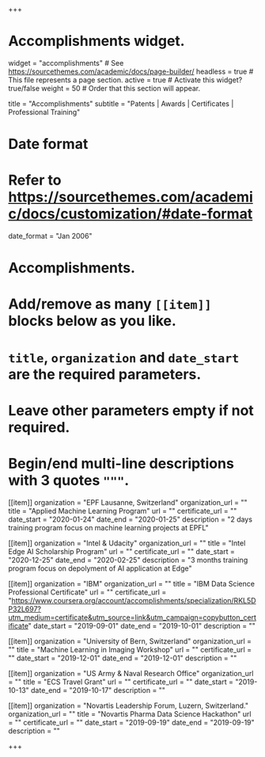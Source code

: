 +++
# Accomplishments widget.
widget = "accomplishments"  # See https://sourcethemes.com/academic/docs/page-builder/
headless = true  # This file represents a page section.
active = true  # Activate this widget? true/false
weight = 50  # Order that this section will appear.

title = "Accomplish&shy;ments"
subtitle = "Patents | Awards | Certificates | Professional Training"

# Date format
#   Refer to https://sourcethemes.com/academic/docs/customization/#date-format
date_format = "Jan 2006"

# Accomplishments.
#   Add/remove as many `[[item]]` blocks below as you like.
#   `title`, `organization` and `date_start` are the required parameters.
#   Leave other parameters empty if not required.
#   Begin/end multi-line descriptions with 3 quotes `"""`.

[[item]]
  organization = "EPF Lausanne, Switzerland"
  organization_url = ""
  title = "Applied Machine Learning Program"
  url = ""
  certificate_url = ""
  date_start = "2020-01-24"
  date_end = "2020-01-25"
  description = "2 days training program focus on machine learning projects at EPFL"

[[item]]
  organization = "Intel & Udacity"
  organization_url = ""
  title = "Intel Edge AI Scholarship Program"
  url = ""
  certificate_url = ""
  date_start = "2020-12-25"
  date_end = "2020-02-25"
  description = "3 months training program focus on depolyment of AI application at Edge"

[[item]]
  organization = "IBM"
  organization_url = ""
  title = "IBM Data Science Professional Certificate"
  url = ""
  certificate_url = "https://www.coursera.org/account/accomplishments/specialization/RKL5DP32L697?utm_medium=certificate&utm_source=link&utm_campaign=copybutton_certificate"
  date_start = "2019-09-01"
  date_end = "2019-10-01"
  description = ""
  
[[item]]
  organization = "University of Bern, Switzerland"
  organization_url = ""
  title = "Machine Learning in Imaging Workshop"
  url = ""
  certificate_url = ""
  date_start = "2019-12-01"
  date_end = "2019-12-01"
  description = ""
  
  [[item]]
  organization = "US Army & Naval Research Office"
  organization_url = ""
  title = "ECS Travel Grant"
  url = ""
  certificate_url = ""
  date_start = "2019-10-13"
  date_end = "2019-10-17"
  description = ""

  [[item]]
  organization = "Novartis Leadership Forum, Luzern, Switzerland."
  organization_url = ""
  title = "Novartis Pharma Data Science Hackathon"
  url = ""
  certificate_url = ""
  date_start = "2019-09-19"
  date_end = "2019-09-19"
  description = ""

+++
